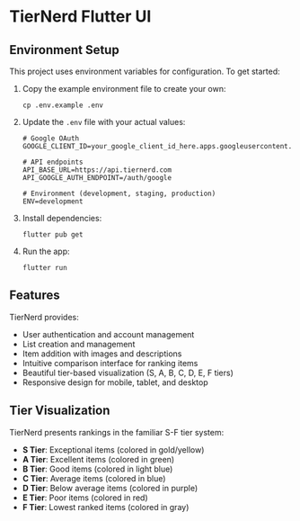 # TierNerd Flutter UI

## Environment Setup

This project uses environment variables for configuration. To get started:

1. Copy the example environment file to create your own:
   ```
   cp .env.example .env
   ```

2. Update the `.env` file with your actual values:
   ```
   # Google OAuth
   GOOGLE_CLIENT_ID=your_google_client_id_here.apps.googleusercontent.com

   # API endpoints
   API_BASE_URL=https://api.tiernerd.com
   API_GOOGLE_AUTH_ENDPOINT=/auth/google

   # Environment (development, staging, production)
   ENV=development
   ```

3. Install dependencies:
   ```
   flutter pub get
   ```

4. Run the app:
   ```
   flutter run
   ```

## Features

TierNerd provides:
- User authentication and account management
- List creation and management
- Item addition with images and descriptions
- Intuitive comparison interface for ranking items
- Beautiful tier-based visualization (S, A, B, C, D, E, F tiers)
- Responsive design for mobile, tablet, and desktop

## Tier Visualization

TierNerd presents rankings in the familiar S-F tier system:
- **S Tier**: Exceptional items (colored in gold/yellow)
- **A Tier**: Excellent items (colored in green)
- **B Tier**: Good items (colored in light blue)
- **C Tier**: Average items (colored in blue)
- **D Tier**: Below average items (colored in purple)
- **E Tier**: Poor items (colored in red)
- **F Tier**: Lowest ranked items (colored in gray)

